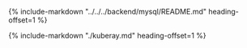 <!-- markdownlint-disable-next-line first-line-h1 -->
{%
   include-markdown "../../../backend/mysql/README.md"
   heading-offset=1
%}

{%
   include-markdown "./kuberay.md"
   heading-offset=1
%}